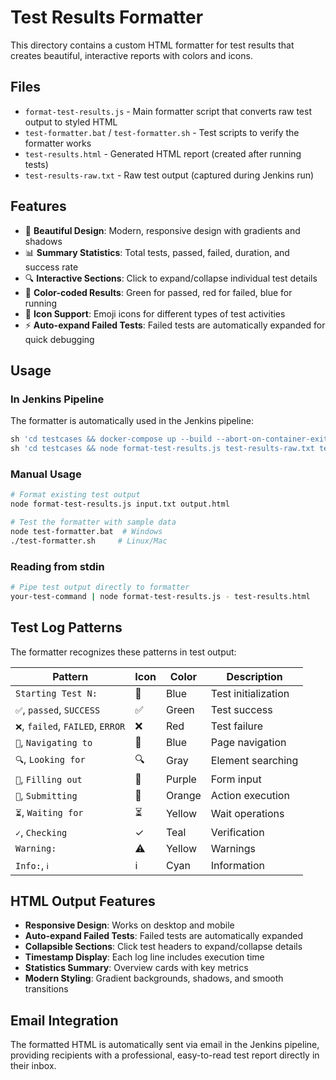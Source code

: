 # Test Results Formatter

This directory contains a custom HTML formatter for test results that creates beautiful, interactive reports with colors and icons.

## Files

- `format-test-results.js` - Main formatter script that converts raw test output to styled HTML
- `test-formatter.bat` / `test-formatter.sh` - Test scripts to verify the formatter works
- `test-results.html` - Generated HTML report (created after running tests)
- `test-results-raw.txt` - Raw test output (captured during Jenkins run)

## Features

- 🎨 **Beautiful Design**: Modern, responsive design with gradients and shadows
- 📊 **Summary Statistics**: Total tests, passed, failed, duration, and success rate
- 🔍 **Interactive Sections**: Click to expand/collapse individual test details
- 🎯 **Color-coded Results**: Green for passed, red for failed, blue for running
- 📱 **Icon Support**: Emoji icons for different types of test activities
- ⚡ **Auto-expand Failed Tests**: Failed tests are automatically expanded for quick debugging

## Usage

### In Jenkins Pipeline
The formatter is automatically used in the Jenkins pipeline:

```groovy
sh 'cd testcases && docker-compose up --build --abort-on-container-exit 2>&1 | tee test-results-raw.txt'
sh 'cd testcases && node format-test-results.js test-results-raw.txt test-results.html'
```

### Manual Usage
```bash
# Format existing test output
node format-test-results.js input.txt output.html

# Test the formatter with sample data
node test-formatter.bat  # Windows
./test-formatter.sh     # Linux/Mac
```

### Reading from stdin
```bash
# Pipe test output directly to formatter
your-test-command | node format-test-results.js - test-results.html
```

## Test Log Patterns

The formatter recognizes these patterns in test output:

| Pattern | Icon | Color | Description |
|---------|------|-------|-------------|
| `Starting Test N:` | 🚀 | Blue | Test initialization |
| `✅`, `passed`, `SUCCESS` | ✅ | Green | Test success |
| `❌`, `failed`, `FAILED`, `ERROR` | ❌ | Red | Test failure |
| `📍`, `Navigating to` | 📍 | Blue | Page navigation |
| `🔍`, `Looking for` | 🔍 | Gray | Element searching |
| `📝`, `Filling out` | 📝 | Purple | Form input |
| `🚀`, `Submitting` | 🎯 | Orange | Action execution |
| `⏳`, `Waiting for` | ⏳ | Yellow | Wait operations |
| `✓`, `Checking` | ✓ | Teal | Verification |
| `Warning:` | ⚠️ | Yellow | Warnings |
| `Info:`, `ℹ️` | ℹ️ | Cyan | Information |

## HTML Output Features

- **Responsive Design**: Works on desktop and mobile
- **Auto-expand Failed Tests**: Failed tests are automatically expanded
- **Collapsible Sections**: Click test headers to expand/collapse details
- **Timestamp Display**: Each log line includes execution time
- **Statistics Summary**: Overview cards with key metrics
- **Modern Styling**: Gradient backgrounds, shadows, and smooth transitions

## Email Integration

The formatted HTML is automatically sent via email in the Jenkins pipeline, providing recipients with a professional, easy-to-read test report directly in their inbox.
